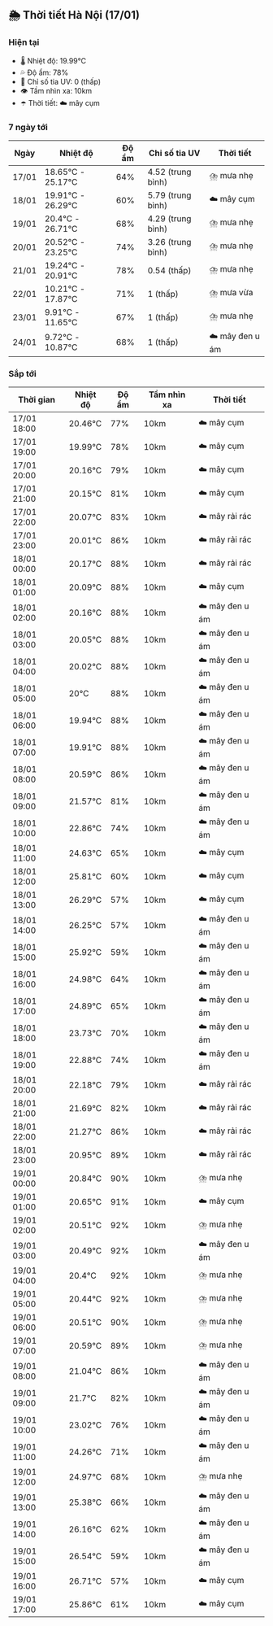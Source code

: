## 🌦️ Thời tiết Hà Nội (17/01)

### Hiện tại

- 🌡️ Nhiệt độ: 19.99℃
- 💦 Độ ẩm: 78%
- 🌟 Chỉ số tia UV: 0 (thấp)
- 👁️ Tầm nhìn xa: 10km
- ☂️ Thời tiết: ☁️ mây cụm

### 7 ngày tới

| Ngày | Nhiệt độ | Độ ẩm | Chỉ số tia UV | Thời tiết |
| --- | --- | --- | --- | --- |
| 17/01 | 18.65℃ - 25.17℃ | 64% | 4.52 (trung bình) | ⛈️ mưa nhẹ |
| 18/01 | 19.91℃ - 26.29℃ | 60% | 5.79 (trung bình) | ☁️ mây cụm |
| 19/01 | 20.4℃ - 26.71℃ | 68% | 4.29 (trung bình) | ⛈️ mưa nhẹ |
| 20/01 | 20.52℃ - 23.25℃ | 74% | 3.26 (trung bình) | ⛈️ mưa nhẹ |
| 21/01 | 19.24℃ - 20.91℃ | 78% | 0.54 (thấp) | ⛈️ mưa nhẹ |
| 22/01 | 10.21℃ - 17.87℃ | 71% | 1 (thấp) | ⛈️ mưa vừa |
| 23/01 | 9.91℃ - 11.65℃ | 67% | 1 (thấp) | ⛈️ mưa nhẹ |
| 24/01 | 9.72℃ - 10.87℃ | 68% | 1 (thấp) | ☁️ mây đen u ám |

### Sắp tới

| Thời gian | Nhiệt độ | Độ ẩm | Tầm nhìn xa | Thời tiết |
| --- | --- | --- | --- | --- |
| 17/01 18:00 | 20.46℃ | 77% | 10km | ☁️ mây cụm |
| 17/01 19:00 | 19.99℃ | 78% | 10km | ☁️ mây cụm |
| 17/01 20:00 | 20.16℃ | 79% | 10km | ☁️ mây cụm |
| 17/01 21:00 | 20.15℃ | 81% | 10km | ☁️ mây cụm |
| 17/01 22:00 | 20.07℃ | 83% | 10km | ☁️ mây rải rác |
| 17/01 23:00 | 20.01℃ | 86% | 10km | ☁️ mây rải rác |
| 18/01 00:00 | 20.17℃ | 88% | 10km | ☁️ mây rải rác |
| 18/01 01:00 | 20.09℃ | 88% | 10km | ☁️ mây cụm |
| 18/01 02:00 | 20.16℃ | 88% | 10km | ☁️ mây đen u ám |
| 18/01 03:00 | 20.05℃ | 88% | 10km | ☁️ mây đen u ám |
| 18/01 04:00 | 20.02℃ | 88% | 10km | ☁️ mây đen u ám |
| 18/01 05:00 | 20℃ | 88% | 10km | ☁️ mây đen u ám |
| 18/01 06:00 | 19.94℃ | 88% | 10km | ☁️ mây đen u ám |
| 18/01 07:00 | 19.91℃ | 88% | 10km | ☁️ mây đen u ám |
| 18/01 08:00 | 20.59℃ | 86% | 10km | ☁️ mây đen u ám |
| 18/01 09:00 | 21.57℃ | 81% | 10km | ☁️ mây đen u ám |
| 18/01 10:00 | 22.86℃ | 74% | 10km | ☁️ mây đen u ám |
| 18/01 11:00 | 24.63℃ | 65% | 10km | ☁️ mây cụm |
| 18/01 12:00 | 25.81℃ | 60% | 10km | ☁️ mây cụm |
| 18/01 13:00 | 26.29℃ | 57% | 10km | ☁️ mây cụm |
| 18/01 14:00 | 26.25℃ | 57% | 10km | ☁️ mây đen u ám |
| 18/01 15:00 | 25.92℃ | 59% | 10km | ☁️ mây đen u ám |
| 18/01 16:00 | 24.98℃ | 64% | 10km | ☁️ mây đen u ám |
| 18/01 17:00 | 24.89℃ | 65% | 10km | ☁️ mây đen u ám |
| 18/01 18:00 | 23.73℃ | 70% | 10km | ☁️ mây đen u ám |
| 18/01 19:00 | 22.88℃ | 74% | 10km | ☁️ mây đen u ám |
| 18/01 20:00 | 22.18℃ | 79% | 10km | ☁️ mây rải rác |
| 18/01 21:00 | 21.69℃ | 82% | 10km | ☁️ mây rải rác |
| 18/01 22:00 | 21.27℃ | 86% | 10km | ☁️ mây rải rác |
| 18/01 23:00 | 20.95℃ | 89% | 10km | ☁️ mây rải rác |
| 19/01 00:00 | 20.84℃ | 90% | 10km | ⛈️ mưa nhẹ |
| 19/01 01:00 | 20.65℃ | 91% | 10km | ☁️ mây cụm |
| 19/01 02:00 | 20.51℃ | 92% | 10km | ⛈️ mưa nhẹ |
| 19/01 03:00 | 20.49℃ | 92% | 10km | ☁️ mây đen u ám |
| 19/01 04:00 | 20.4℃ | 92% | 10km | ⛈️ mưa nhẹ |
| 19/01 05:00 | 20.44℃ | 92% | 10km | ⛈️ mưa nhẹ |
| 19/01 06:00 | 20.51℃ | 90% | 10km | ⛈️ mưa nhẹ |
| 19/01 07:00 | 20.59℃ | 89% | 10km | ⛈️ mưa nhẹ |
| 19/01 08:00 | 21.04℃ | 86% | 10km | ☁️ mây đen u ám |
| 19/01 09:00 | 21.7℃ | 82% | 10km | ☁️ mây đen u ám |
| 19/01 10:00 | 23.02℃ | 76% | 10km | ☁️ mây đen u ám |
| 19/01 11:00 | 24.26℃ | 71% | 10km | ☁️ mây đen u ám |
| 19/01 12:00 | 24.97℃ | 68% | 10km | ⛈️ mưa nhẹ |
| 19/01 13:00 | 25.38℃ | 66% | 10km | ☁️ mây đen u ám |
| 19/01 14:00 | 26.16℃ | 62% | 10km | ☁️ mây đen u ám |
| 19/01 15:00 | 26.54℃ | 59% | 10km | ☁️ mây đen u ám |
| 19/01 16:00 | 26.71℃ | 57% | 10km | ☁️ mây cụm |
| 19/01 17:00 | 25.86℃ | 61% | 10km | ☁️ mây cụm |
